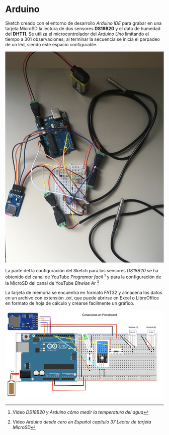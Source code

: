 # Arduino
Sketch creado con el entorno de desarrollo *Arduino IDE* para grabar en una tarjeta MicroSD la lectura de dos sensores **DS18B20** y el dato de humedad del **DHT11**. Se utiliza el microcontrolador del *Arduino Uno* limitando el tiempo a 301 observaciones; al terminar la secuencia se inicia el parpadeo de un led, siendo este espacio configurable.  
  
  
![Fig. Foto del prototipo](https://github.com/juanselastra/Arduino/blob/master/IMG_01.jpg?raw=true "Foto del prototipo")  
  
  
La parte del la configuración del Sketch para los sensores *DS18B20* se ha obtenido del canal de YouTube *Programar facil* [^1] y para la configuración de la MicroSD del canal de YouTube *Bitwise Ar* [^2]  
  
[^1]:Video *DS18B20 y Arduino cómo medir la temperatura del agua*  
[^2]:Video *Arduino desde cero en Español capítulo 37 Lector de tarjeta MicroSD*  
  
La tarjeta de memoria se encuentra en formato FAT32 y almacena los datos en un archivo con extensión *.txt*, que puede abrirse en Excel o LibreOffice en formato de hoja de cálculo y crearse facilmente un gráfico.  
  
![Fig. Esquema gráfico del prototipo](https://github.com/juanselastra/Arduino/blob/master/ConexProtoboard.png?raw=true "Esquema gráfico del prototipo")  

